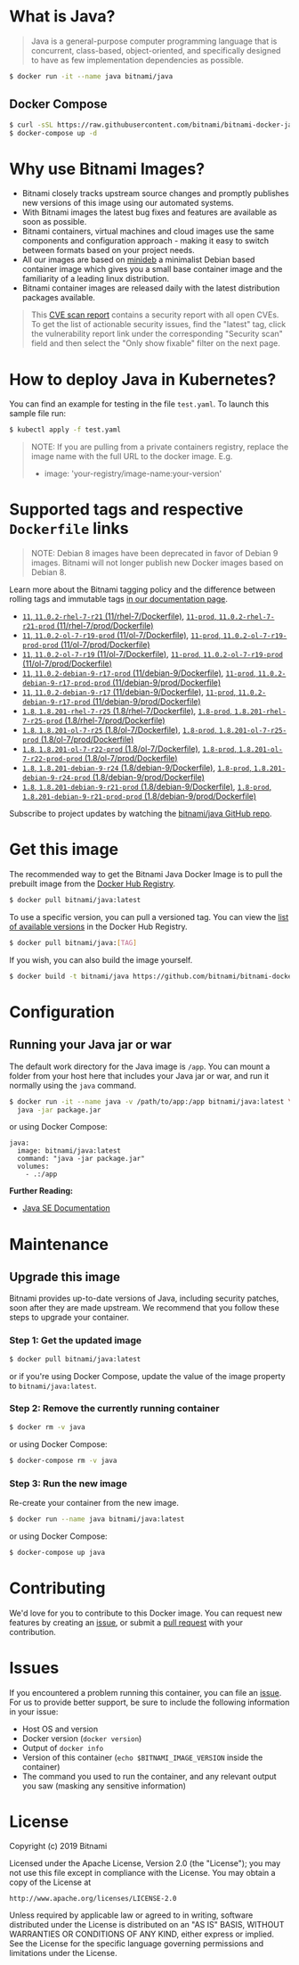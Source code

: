 # What is Java?

> Java is a general-purpose computer programming language that is concurrent, class-based, object-oriented, and specifically designed to have as few implementation dependencies as possible.

```bash
$ docker run -it --name java bitnami/java
```

## Docker Compose

```bash
$ curl -sSL https://raw.githubusercontent.com/bitnami/bitnami-docker-java/master/docker-compose.yml > docker-compose.yml
$ docker-compose up -d
```

# Why use Bitnami Images?

* Bitnami closely tracks upstream source changes and promptly publishes new versions of this image using our automated systems.
* With Bitnami images the latest bug fixes and features are available as soon as possible.
* Bitnami containers, virtual machines and cloud images use the same components and configuration approach - making it easy to switch between formats based on your project needs.
* All our images are based on [minideb](https://github.com/bitnami/minideb) a minimalist Debian based container image which gives you a small base container image and the familiarity of a leading linux distribution.
* Bitnami container images are released daily with the latest distribution packages available.


> This [CVE scan report](https://quay.io/repository/bitnami/java?tab=tags) contains a security report with all open CVEs. To get the list of actionable security issues, find the "latest" tag, click the vulnerability report link under the corresponding "Security scan" field and then select the "Only show fixable" filter on the next page.

# How to deploy Java in Kubernetes?

You can find an example for testing in the file `test.yaml`. To launch this sample file run:

```bash
$ kubectl apply -f test.yaml
```

> NOTE: If you are pulling from a private containers registry, replace the image name with the full URL to the docker image. E.g.
>
> - image: 'your-registry/image-name:your-version'

# Supported tags and respective `Dockerfile` links

> NOTE: Debian 8 images have been deprecated in favor of Debian 9 images. Bitnami will not longer publish new Docker images based on Debian 8.

Learn more about the Bitnami tagging policy and the difference between rolling tags and immutable tags [in our documentation page](https://docs.bitnami.com/containers/how-to/understand-rolling-tags-containers/).


- [`11`, `11.0.2-rhel-7-r21` (11/rhel-7/Dockerfile)](https://github.com/bitnami/bitnami-docker-java/blob/11.0.2-rhel-7-r21/11/rhel-7/Dockerfile), [`11-prod`, `11.0.2-rhel-7-r21-prod` (11/rhel-7/prod/Dockerfile)](https://github.com/bitnami/bitnami-docker-java/blob/11.0.2-rhel-7-r21/11/rhel-7/prod/Dockerfile)
- [`11`, `11.0.2-ol-7-r19-prod` (11/ol-7/Dockerfile)](https://github.com/bitnami/bitnami-docker-java/blob/11.0.2-ol-7-r19-prod/11/ol-7/Dockerfile), [`11-prod`, `11.0.2-ol-7-r19-prod-prod` (11/ol-7/prod/Dockerfile)](https://github.com/bitnami/bitnami-docker-java/blob/11.0.2-ol-7-r19-prod/11/ol-7/prod/Dockerfile)
- [`11`, `11.0.2-ol-7-r19` (11/ol-7/Dockerfile)](https://github.com/bitnami/bitnami-docker-java/blob/11.0.2-ol-7-r19/11/ol-7/Dockerfile), [`11-prod`, `11.0.2-ol-7-r19-prod` (11/ol-7/prod/Dockerfile)](https://github.com/bitnami/bitnami-docker-java/blob/11.0.2-ol-7-r19/11/ol-7/prod/Dockerfile)
- [`11`, `11.0.2-debian-9-r17-prod` (11/debian-9/Dockerfile)](https://github.com/bitnami/bitnami-docker-java/blob/11.0.2-debian-9-r17-prod/11/debian-9/Dockerfile), [`11-prod`, `11.0.2-debian-9-r17-prod-prod` (11/debian-9/prod/Dockerfile)](https://github.com/bitnami/bitnami-docker-java/blob/11.0.2-debian-9-r17-prod/11/debian-9/prod/Dockerfile)
- [`11`, `11.0.2-debian-9-r17` (11/debian-9/Dockerfile)](https://github.com/bitnami/bitnami-docker-java/blob/11.0.2-debian-9-r17/11/debian-9/Dockerfile), [`11-prod`, `11.0.2-debian-9-r17-prod` (11/debian-9/prod/Dockerfile)](https://github.com/bitnami/bitnami-docker-java/blob/11.0.2-debian-9-r17/11/debian-9/prod/Dockerfile)
- [`1.8`, `1.8.201-rhel-7-r25` (1.8/rhel-7/Dockerfile)](https://github.com/bitnami/bitnami-docker-java/blob/1.8.201-rhel-7-r25/1.8/rhel-7/Dockerfile), [`1.8-prod`, `1.8.201-rhel-7-r25-prod` (1.8/rhel-7/prod/Dockerfile)](https://github.com/bitnami/bitnami-docker-java/blob/1.8.201-rhel-7-r25/1.8/rhel-7/prod/Dockerfile)
- [`1.8`, `1.8.201-ol-7-r25` (1.8/ol-7/Dockerfile)](https://github.com/bitnami/bitnami-docker-java/blob/1.8.201-ol-7-r25/1.8/ol-7/Dockerfile), [`1.8-prod`, `1.8.201-ol-7-r25-prod` (1.8/ol-7/prod/Dockerfile)](https://github.com/bitnami/bitnami-docker-java/blob/1.8.201-ol-7-r25/1.8/ol-7/prod/Dockerfile)
- [`1.8`, `1.8.201-ol-7-r22-prod` (1.8/ol-7/Dockerfile)](https://github.com/bitnami/bitnami-docker-java/blob/1.8.201-ol-7-r22-prod/1.8/ol-7/Dockerfile), [`1.8-prod`, `1.8.201-ol-7-r22-prod-prod` (1.8/ol-7/prod/Dockerfile)](https://github.com/bitnami/bitnami-docker-java/blob/1.8.201-ol-7-r22-prod/1.8/ol-7/prod/Dockerfile)
- [`1.8`, `1.8.201-debian-9-r24` (1.8/debian-9/Dockerfile)](https://github.com/bitnami/bitnami-docker-java/blob/1.8.201-debian-9-r24/1.8/debian-9/Dockerfile), [`1.8-prod`, `1.8.201-debian-9-r24-prod` (1.8/debian-9/prod/Dockerfile)](https://github.com/bitnami/bitnami-docker-java/blob/1.8.201-debian-9-r24/1.8/debian-9/prod/Dockerfile)
- [`1.8`, `1.8.201-debian-9-r21-prod` (1.8/debian-9/Dockerfile)](https://github.com/bitnami/bitnami-docker-java/blob/1.8.201-debian-9-r21-prod/1.8/debian-9/Dockerfile), [`1.8-prod`, `1.8.201-debian-9-r21-prod-prod` (1.8/debian-9/prod/Dockerfile)](https://github.com/bitnami/bitnami-docker-java/blob/1.8.201-debian-9-r21-prod/1.8/debian-9/prod/Dockerfile)

Subscribe to project updates by watching the [bitnami/java GitHub repo](https://github.com/bitnami/bitnami-docker-java).

# Get this image

The recommended way to get the Bitnami Java Docker Image is to pull the prebuilt image from the [Docker Hub Registry](https://hub.docker.com/r/bitnami/java).

```bash
$ docker pull bitnami/java:latest
```

To use a specific version, you can pull a versioned tag. You can view the [list of available versions](https://hub.docker.com/r/bitnami/java/tags/) in the Docker Hub Registry.

```bash
$ docker pull bitnami/java:[TAG]
```

If you wish, you can also build the image yourself.

```bash
$ docker build -t bitnami/java https://github.com/bitnami/bitnami-docker-java.git
```

# Configuration

## Running your Java jar or war

The default work directory for the Java image is `/app`. You can mount a folder from your host here that includes your Java jar or war, and run it normally using the `java` command.

```bash
$ docker run -it --name java -v /path/to/app:/app bitnami/java:latest \
  java -jar package.jar
```

or using Docker Compose:

```
java:
  image: bitnami/java:latest
  command: "java -jar package.jar"
  volumes:
    - .:/app
```

**Further Reading:**

  - [Java SE Documentation](https://docs.oracle.com/javase/8/docs/api/)

# Maintenance

## Upgrade this image

Bitnami provides up-to-date versions of Java, including security patches, soon after they are made upstream. We recommend that you follow these steps to upgrade your container.

### Step 1: Get the updated image

```bash
$ docker pull bitnami/java:latest
```

or if you're using Docker Compose, update the value of the image property to `bitnami/java:latest`.

### Step 2: Remove the currently running container

```bash
$ docker rm -v java
```

or using Docker Compose:

```bash
$ docker-compose rm -v java
```

### Step 3: Run the new image

Re-create your container from the new image.

```bash
$ docker run --name java bitnami/java:latest
```

or using Docker Compose:

```bash
$ docker-compose up java
```

# Contributing

We'd love for you to contribute to this Docker image. You can request new features by creating an [issue](https://github.com/bitnami/bitnami-docker-java/issues), or submit a [pull request](https://github.com/bitnami/bitnami-docker-java/pulls) with your contribution.

# Issues

If you encountered a problem running this container, you can file an [issue](https://github.com/bitnami/bitnami-docker-java/issues). For us to provide better support, be sure to include the following information in your issue:

- Host OS and version
- Docker version (`docker version`)
- Output of `docker info`
- Version of this container (`echo $BITNAMI_IMAGE_VERSION` inside the container)
- The command you used to run the container, and any relevant output you saw (masking any sensitive
information)

# License

Copyright (c) 2019 Bitnami

Licensed under the Apache License, Version 2.0 (the "License");
you may not use this file except in compliance with the License.
You may obtain a copy of the License at

    http://www.apache.org/licenses/LICENSE-2.0

Unless required by applicable law or agreed to in writing, software
distributed under the License is distributed on an "AS IS" BASIS,
WITHOUT WARRANTIES OR CONDITIONS OF ANY KIND, either express or implied.
See the License for the specific language governing permissions and
limitations under the License.
